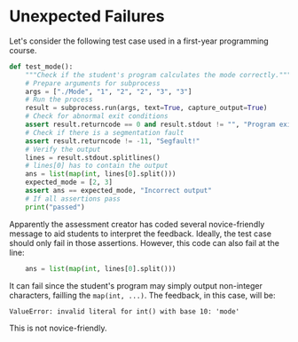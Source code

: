 # Unexpected Failures

Let's consider the following test case used in a first-year programming course.

```python
def test_mode():
    """Check if the student's program calculates the mode correctly."""
    # Prepare arguments for subprocess
    args = ["./Mode", "1", "2", "2", "3", "3"]
    # Run the process
    result = subprocess.run(args, text=True, capture_output=True)
    # Check for abnormal exit conditions
    assert result.returncode == 0 and result.stdout != "", "Program exited abnormally"
    # Check if there is a segmentation fault
    assert result.returncode != -11, "Segfault!"
    # Verify the output
    lines = result.stdout.splitlines()
    # lines[0] has to contain the output
    ans = list(map(int, lines[0].split()))
    expected_mode = [2, 3]
    assert ans == expected_mode, "Incorrect output"
    # If all assertions pass
    print("passed")
```

Apparently the assessment creator has coded several novice-friendly message to
aid students to interpret the feedback. Ideally, the test case should only fail
in those assertions. However, this code can also fail at the line:

```python
    ans = list(map(int, lines[0].split()))
```

It can fail since the student's program may simply output non-integer
characters, failling the `map(int, ...)`. The feedback, in this case, will be:

```text
ValueError: invalid literal for int() with base 10: 'mode'
```

This is not novice-friendly.

